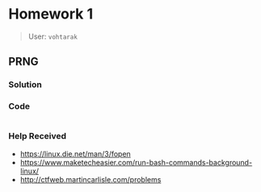 # Homework 1
> User: `vohtarak`
## PRNG
### Solution

### Code
```
```

### Help Received
- https://linux.die.net/man/3/fopen
- https://www.maketecheasier.com/run-bash-commands-background-linux/
- http://ctfweb.martincarlisle.com/problems